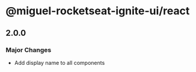 # @miguel-rocketseat-ignite-ui/react

## 2.0.0

### Major Changes

- Add display name to all components
